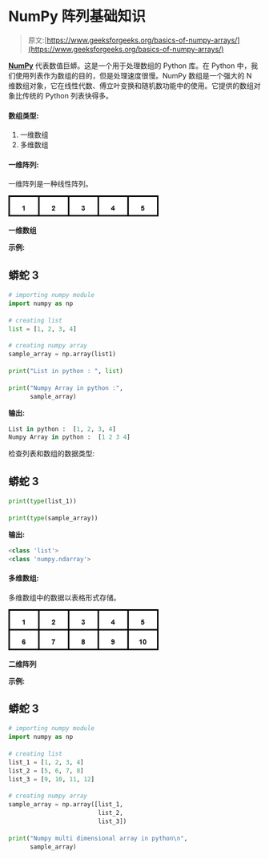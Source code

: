 # NumPy 阵列基础知识

> 原文:[https://www.geeksforgeeks.org/basics-of-numpy-arrays/](https://www.geeksforgeeks.org/basics-of-numpy-arrays/)

[**NumPy**](https://www.geeksforgeeks.org/python-numpy/) 代表数值巨蟒。这是一个用于处理数组的 Python 库。在 Python 中，我们使用列表作为数组的目的，但是处理速度很慢。NumPy 数组是一个强大的 N 维数组对象，它在线性代数、傅立叶变换和随机数功能中的使用。它提供的数组对象比传统的 Python 列表快得多。

#### **数组类型:**

1.  一维数组
2.  多维数组

#### 一维阵列:

一维阵列是一种线性阵列。

![](img/53bcd5ee5cb03ae31f27cc83168d204d.png)

**一维数组**

**示例:**

## 蟒蛇 3

```py
# importing numpy module
import numpy as np

# creating list
list = [1, 2, 3, 4]

# creating numpy array
sample_array = np.array(list1)

print("List in python : ", list)

print("Numpy Array in python :",
      sample_array)
```

**输出:**

```py
List in python :  [1, 2, 3, 4]
Numpy Array in python :  [1 2 3 4]
```

检查列表和数组的数据类型:

## 蟒蛇 3

```py
print(type(list_1))

print(type(sample_array))
```

**输出:**

```py
<class 'list'>
<class 'numpy.ndarray'>
```

#### 多维数组:

多维数组中的数据以表格形式存储。

![](img/53897b20eceeda028d03d3aaf101f395.png)

**二维阵列**

**示例:**

## 蟒蛇 3

```py
# importing numpy module
import numpy as np

# creating list
list_1 = [1, 2, 3, 4]
list_2 = [5, 6, 7, 8]
list_3 = [9, 10, 11, 12]

# creating numpy array
sample_array = np.array([list_1,
                         list_2,
                         list_3])

print("Numpy multi dimensional array in python\n",
      sample_array)
```
